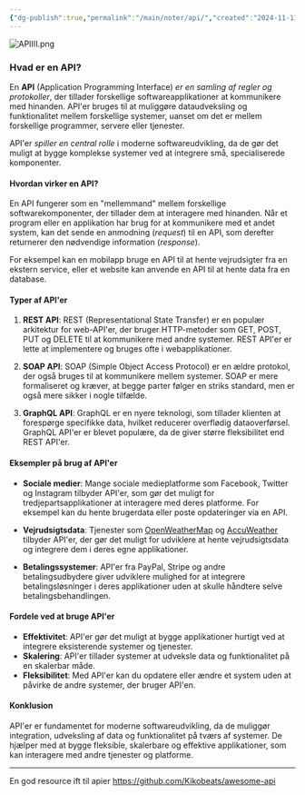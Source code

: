 ```yaml
---
{"dg-publish":true,"permalink":"/main/noter/api/","created":"2024-11-11T10:09:44.244+01:00"}
---
```


![APIIII.png](/img/user/APIIII.png)
### Hvad er en API?

En **API** (Application Programming Interface) *er en samling af regler og protokoller*, der tillader forskellige softwareapplikationer at kommunikere med hinanden. API'er bruges til at muliggøre dataudveksling og funktionalitet mellem forskellige systemer, uanset om det er mellem forskellige programmer, servere eller tjenester. 

API'er *spiller en central rolle* i moderne softwareudvikling, da de gør det muligt at bygge komplekse systemer ved at integrere små, specialiserede komponenter.

#### Hvordan virker en API?

En API fungerer som en "mellemmand" mellem forskellige softwarekomponenter, der tillader dem at interagere med hinanden. Når et program eller en applikation har brug for at kommunikere med et andet system, kan det sende en anmodning (*request*) til en API, som derefter returnerer den nødvendige information (*response*).

For eksempel kan en mobilapp bruge en API til at hente vejrudsigter fra en ekstern service, eller et website kan anvende en API til at hente data fra en database.

#### Typer af API'er

1. **REST API**: REST (Representational State Transfer) er en populær arkitektur for web-API'er, der bruger HTTP-metoder som GET, POST, PUT og DELETE til at kommunikere med andre systemer. REST API'er er lette at implementere og bruges ofte i webapplikationer.
    
2. **SOAP API**: SOAP (Simple Object Access Protocol) er en ældre protokol, der også bruges til at kommunikere mellem systemer. SOAP er mere formaliseret og kræver, at begge parter følger en striks standard, men er også mere sikker i nogle tilfælde.
    
3. **GraphQL API**: GraphQL er en nyere teknologi, som tillader klienten at forespørge specifikke data, hvilket reducerer overflødig dataoverførsel. GraphQL API'er er blevet populære, da de giver større fleksibilitet end REST API'er.

#### Eksempler på brug af API'er

- **Sociale medier**: Mange sociale medieplatforme som Facebook, Twitter og Instagram tilbyder API'er, som gør det muligt for tredjepartsapplikationer at interagere med deres platforme. For eksempel kan du hente brugerdata eller poste opdateringer via en API.
    
- **Vejrudsigtsdata**: Tjenester som [OpenWeatherMap](https://openweathermap.org/) og [AccuWeather](https://www.accuweather.com/) tilbyder API'er, der gør det muligt for udviklere at hente vejrudsigtsdata og integrere dem i deres egne applikationer.
    
- **Betalingssystemer**: API'er fra PayPal, Stripe og andre betalingsudbydere giver udviklere mulighed for at integrere betalingsløsninger i deres applikationer uden at skulle håndtere selve betalingsbehandlingen.

#### Fordele ved at bruge API'er

- **Effektivitet**: API'er gør det muligt at bygge applikationer hurtigt ved at integrere eksisterende systemer og tjenester.
- **Skalering**: API'er tillader systemer at udveksle data og funktionalitet på en skalerbar måde.
- **Fleksibilitet**: Med API'er kan du opdatere eller ændre et system uden at påvirke de andre systemer, der bruger API'en.

#### Konklusion

API'er er fundamentet for moderne softwareudvikling, da de muliggør integration, udveksling af data og funktionalitet på tværs af systemer. De hjælper med at bygge fleksible, skalerbare og effektive applikationer, som kan interagere med andre tjenester og platforme.

---
En god resource ift til apier
https://github.com/Kikobeats/awesome-api